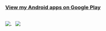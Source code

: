 ### [View my Android apps on Google Play](https://play.google.com/store/apps/dev?id=5462843777539313894)
<br>
<a href="https://github.com/anuraghazra/github-readme-stats">
  <img align="center" src="https://github-readme-stats.vercel.app/api?username=farmerbb&count_private=true&show_icons=true" />
</a>
&nbsp;&nbsp;
<a href="https://github.com/anuraghazra/convoychat">
  <img align="center" src="https://github-readme-stats.vercel.app/api/top-langs/?username=farmerbb&layout=compact" />
</a>

